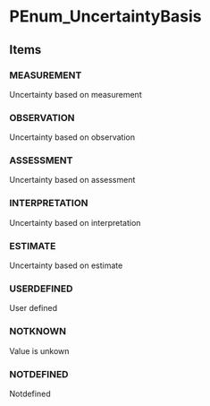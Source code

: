 # PEnum_UncertaintyBasis
<!-- end of short definition -->

## Items

### MEASUREMENT
Uncertainty based on measurement

### OBSERVATION
Uncertainty based on observation

### ASSESSMENT
Uncertainty based on assessment

### INTERPRETATION
Uncertainty based on interpretation

### ESTIMATE
Uncertainty based on estimate

### USERDEFINED
User defined

### NOTKNOWN
Value is unkown

### NOTDEFINED
Notdefined
